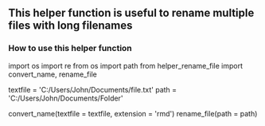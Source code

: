## This helper function is useful to rename multiple files with long filenames

### How to use this helper function

import os
import re
from os import path
from helper_rename_file import convert_name, rename_file

textfile = 'C:/Users/John/Documents/file.txt'
path = 'C:/Users/John/Documents/Folder'

convert_name(textfile = textfile, extension = 'rmd')
rename_file(path = path)
